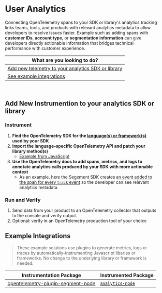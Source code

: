 # User Analytics

Connecting OpenTelemetry spans to your SDK or library's analytics tracking links teams, tools, and products with relevant analytics metadata to allow developers to resolve issues faster.  Example such as adding spans with **customer IDs**, **account type**, or **segmentation information** can give developers directly actionable information that bridges technical performance with customer experience.

| What are you looking to do? | 
| ----- |
| [Add new telemetry to your analytics SDK or library](#) |
| [See example integrations](#example-integrations) |

<br/>

## Add New Instrumention to your analytics SDK or library

### Instrument

1. **Find the OpenTelemetry SDK for the [language(s) or framework(s)](https://opentelemetry.io/) used by your SDK**
2. **Import the language-specific OpenTelemetry API and patch your library method(s)**
   * [Example from JavaScript](https://github.com/lightstep/lightstep-partner-toolkit/blob/d42c616a227dedbc013e698bdee454f4844d571c/js/packages/opentelemetry-plugin-segment-node/src/segment.ts#L8)
3. **Use the OpenTelemetry docs to add spans, metrics, and logs to annotate analytics calls produced by your SDK with more actionable context**
   * As an example, here the Segement SDK creates [an event added to the span for every `track` event](https://github.com/lightstep/lightstep-partner-toolkit/blob/d42c616a227dedbc013e698bdee454f4844d571c/js/packages/opentelemetry-plugin-segment-node/src/segment.ts#L37) so the developer can see relevant analytics metadata.

### Run and Verify

1. Send data from your product to an OpenTelemetry collector that outputs to the console and verify output.
2. Optional: verify in an OpenTelemetry production tool of your choice

## Example Integrations

> These example solutions use plugins to generate metrics, logs or traces by automatically-instrumenting Javascript libaries or frameworks. No change to the underlying library or framework is needed.

| Instrumentation Package | Instrumented Package |
| --- | --- |
| [opentelemetry-plugin-segment-node](../../js/packages/opentelemetry-plugin-segment-node) | [`analytics-node`](https://github.com/segmentio/analytics-node) |
